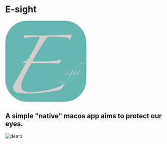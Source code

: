 # E-sight

![logo](https://github.com/jeffersonchen-tw/esight/blob/main/Esight/Assets.xcassets/AppIcon.appiconset/icon_256x256.png)

## A simple "native" macos app aims to protect our eyes.

![demo](https://github.com/jeffersonchen-tw/esight/blob/main/esight.gif)


